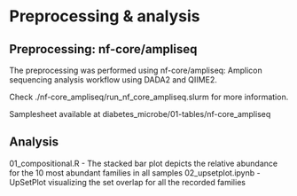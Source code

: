 # Preprocessing & analysis

##  Preprocessing: nf-core/ampliseq
The preprocessing was performed using nf-core/ampliseq: Amplicon sequencing analysis workflow using DADA2 and QIIME2. 

Check ./nf-core_ampliseq/run_nf_core_ampliseq.slurm for more information. 

Samplesheet available at diabetes_microbe/01-tables/nf-core_ampliseq

##  Analysis

01_compositional.R  - The stacked bar plot depicts the relative abundance for the 10 most abundant families in all samples
02_upsetplot.ipynb - UpSetPlot visualizing the set overlap for all the recorded families 

